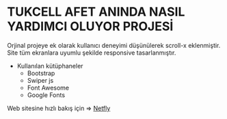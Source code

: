 # TUKCELL AFET ANINDA NASIL YARDIMCI OLUYOR PROJESİ
Orjinal projeye ek olarak kullanıcı deneyimi düşünülerek scroll-x eklenmiştir. Site tüm ekranlara uyumlu şekilde responsive tasarlanmıştır.

- Kullanılan kütüphaneler
  - Bootstrap
  - Swiper js
  - Font Awesome
  - Google Fonts
  

Web sitesine hızlı bakış için => [Netfly](https://65feb139430d3ee26acca226--stunning-nasturtium-d6a579.netlify.app/)


